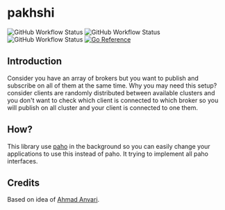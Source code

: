 # pakhshi

![GitHub Workflow Status](https://img.shields.io/github/workflow/status/1995parham/pakhshi/lint?label=lint&logo=github&style=flat-square)
![GitHub Workflow Status](https://img.shields.io/github/workflow/status/1995parham/pakhshi/test?label=test&logo=github&style=flat-square)
![GitHub Workflow Status](https://img.shields.io/github/workflow/status/1995parham/pakhshi/release?label=release&logo=github&style=flat-square)
[![Go Reference](https://pkg.go.dev/badge/github.com/1995parham/pakhshi.svg)](https://pkg.go.dev/github.com/1995parham/pakhshi)

## Introduction

Consider you have an array of brokers but you want to publish and subscribe on all of them at the same time.
Why you may need this setup? consider clients are randomly distributed between available clusters and you don't want to check which client is connected to which
broker so you will publish on all cluster and your client is connected to one them.

## How?

This library use [paho](https://github.com/eclipse/paho.mqtt.golang) in the background so you can easily change your applications to use this instead of paho.
It trying to implement all paho interfaces.

## Credits

Based on idea of [Ahmad Anvari](https://github.com/anvari1313).
